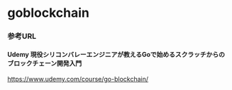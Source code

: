 # goblockchain


### 参考URL
#### Udemy 現役シリコンバレーエンジニアが教えるGoで始めるスクラッチからのブロックチェーン開発入門
https://www.udemy.com/course/go-blockchain/
